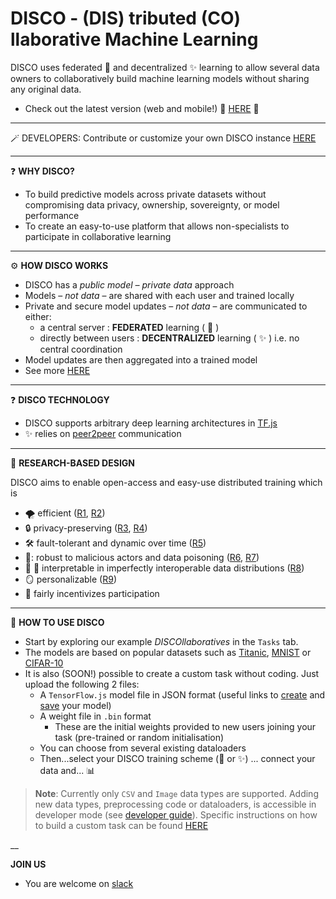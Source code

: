 # **DISCO** - **(DIS)** tributed **(CO)** llaborative Machine Learning



DISCO uses  federated :star2: and decentralized :sparkles: learning to allow several data owners to collaboratively build machine learning models without sharing any original data.

- Check out the latest version (web and mobile!) :man_dancing: [HERE](https://epfml.github.io/disco/) :man_dancing:

___
:magic_wand: DEVELOPERS: Contribute or customize your own DISCO instance [HERE](DEV.md)
___

:question: **WHY DISCO?** 
- To build predictive models across private datasets without compromising data privacy, ownership, sovereignty, or model performance
- To create an easy-to-use platform that allows non-specialists to participate in collaborative learning

___

:gear: **HOW DISCO WORKS**
- DISCO has a *public model – private data* approach
- Models – *not data* – are shared with each user and trained locally
- Private and secure model updates – *not data* – are communicated to either:
	- a central server : **FEDERATED** learning ( :star2: )
	- directly between users : **DECENTRALIZED** learning ( :sparkles: ) i.e. no central coordination
- Model updates are then aggregated into a trained model
- See more [HERE](https://epfml.github.io/disco/#/information)

___
:question: **DISCO TECHNOLOGY** 
- DISCO supports arbitrary deep learning architectures in [TF.js](https://www.tensorflow.org/js)
- :sparkles: relies on [peer2peer](https://peerjs.com/) communication

___

:test_tube: **RESEARCH-BASED DESIGN** 

DISCO aims to enable open-access and easy-use distributed training which is
- :tornado: efficient ([R1](https://github.com/epfml/powergossip), [R2](https://github.com/epfml/ChocoSGD)) 
- :lock: privacy-preserving ([R3](https://eprint.iacr.org/2017/281.pdf), [R4](https://arxiv.org/abs/2006.04747))
- :hammer_and_wrench: fault-tolerant and dynamic over time ([R5](https://arxiv.org/abs/1910.12308))
- :ninja:: robust to malicious actors and data poisoning ([R6](https://arxiv.org/abs/2012.10333), [R7](https://arxiv.org/abs/2006.09365))
- :apple: :banana: interpretable in imperfectly interoperable data distributions ([R8](https://arxiv.org/abs/2107.06580))
- :mirror: personalizable  ([R9](https://arxiv.org/abs/2103.00710))
- :carrot: fairly incentivizes participation


___


:checkered_flag: **HOW TO USE DISCO**
- Start by exploring our example *DISCOllaboratives* in the `Tasks` tab. 
- The models are based on popular datasets such as [Titanic](https://www.kaggle.com/c/titanic), [MNIST](https://www.kaggle.com/c/digit-recognizer) or [CIFAR-10](https://www.kaggle.com/pankrzysiu/cifar10-python)
- It is also (SOON!) possible to create a custom task without coding. Just upload the following 2 files:
	- A `TensorFlow.js` model file in JSON format (useful links to [create](https://www.tensorflow.org/js/guide/models_and_layers) and [save](https://www.tensorflow.org/js/guide/save_load) your model)
	- A weight file in `.bin` format
		- These are the initial weights provided to new users joining your task (pre-trained or random initialisation) 
	- You can choose from several existing dataloaders
	- Then...select your DISCO training scheme (:star2: or :sparkles:) ... connect your data and... :bar_chart:

> **Note**: Currently only `CSV` and `Image` data types are supported. Adding new data types, preprocessing code or dataloaders, is accessible in developer mode (see [developer guide](https://github.com/epfml/disco/blob/develop/DEV.md)). Specific instructions on how to build a custom task can be found [HERE](./information/TASK.md)

__

**JOIN US** 
- You are welcome on [slack](https://join.slack.com/t/disco-decentralized/shared_invite/zt-fpsb7c9h-1M9hnbaSonZ7lAgJRTyNsw)
